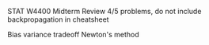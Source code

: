 STAT W4400 Midterm Review
4/5 problems, do not include backpropagation in cheatsheet

Bias variance tradeoff
Newton's method
